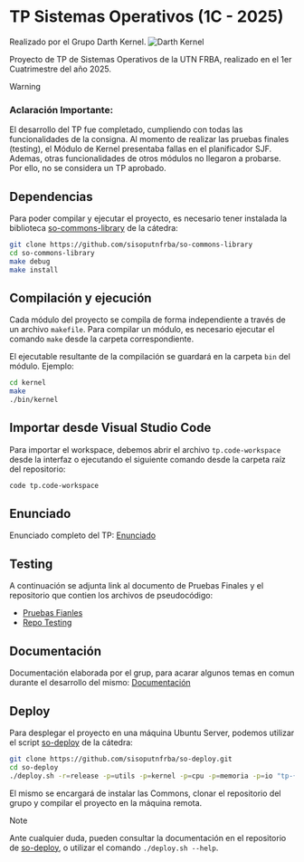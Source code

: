 # TP Sistemas Operativos (1C - 2025)
Realizado por el Grupo Darth Kernel.
![Darth Kernel](https://drive.google.com/file/d/1zse04k85p2ukFdunid4cwAaj6mnSBS76/view?usp=sharing)

Proyecto de TP de Sistemas
Operativos de la UTN FRBA, realizado en el 1er Cuatrimestre del año 2025.

> [!WARNING]
> ### Aclaración Importante:
> El desarrollo del TP fue completado, cumpliendo con todas las funcionalidades de la consigna.
> Al momento de realizar las pruebas finales (testing), el Módulo de Kernel presentaba fallas en el planificador SJF.
> Ademas, otras funcionalidades de otros módulos no llegaron a probarse.
> Por ello, no se considera un TP aprobado.

## Dependencias

Para poder compilar y ejecutar el proyecto, es necesario tener instalada la
biblioteca [so-commons-library] de la cátedra:

```bash
git clone https://github.com/sisoputnfrba/so-commons-library
cd so-commons-library
make debug
make install
```

## Compilación y ejecución

Cada módulo del proyecto se compila de forma independiente a través de un
archivo `makefile`. Para compilar un módulo, es necesario ejecutar el comando
`make` desde la carpeta correspondiente.

El ejecutable resultante de la compilación se guardará en la carpeta `bin` del
módulo. Ejemplo:

```sh
cd kernel
make
./bin/kernel
```

## Importar desde Visual Studio Code

Para importar el workspace, debemos abrir el archivo `tp.code-workspace` desde
la interfaz o ejecutando el siguiente comando desde la carpeta raíz del
repositorio:

```bash
code tp.code-workspace
```

## Enunciado
Enunciado completo del TP:
[Enunciado](https://docs.google.com/document/d/1HC9Zi-kpn8jI_egJGEZe77wUCbSkwSw9Ygqqs7m_-is/edit?tab=t.0)

## Testing
A continuación se adjunta link al documento de Pruebas Finales y el repositorio que contien los archivos de pseudocódigo:

- [Pruebas Fianles](https://docs.google.com/document/d/13XPliZvUBtYjaRfuVUGHWbYX8LBs8s3TDdaDa9MFr_I/edit?tab=t.0)
- [Repo Testing](https://github.com/sisoputnfrba/revenge-of-the-cth-pruebas)

## Documentación
Documentación elaborada por el grup, para acarar algunos temas en comun durante el desarrollo del mismo:
[Documentación](https://docs.google.com/document/d/1e8QvoQteYOtw42_G0_le-rf4aH5IlKBM_JWxaYAEi60/edit?tab=t.0)

## Deploy

Para desplegar el proyecto en una máquina Ubuntu Server, podemos utilizar el
script [so-deploy] de la cátedra:

```bash
git clone https://github.com/sisoputnfrba/so-deploy.git
cd so-deploy
./deploy.sh -r=release -p=utils -p=kernel -p=cpu -p=memoria -p=io "tp-{año}-{cuatri}-{grupo}"
```

El mismo se encargará de instalar las Commons, clonar el repositorio del grupo
y compilar el proyecto en la máquina remota.

> [!NOTE]
> Ante cualquier duda, pueden consultar la documentación en el repositorio de
> [so-deploy], o utilizar el comando `./deploy.sh --help`.

[so-commons-library]: https://github.com/sisoputnfrba/so-commons-library
[so-deploy]: https://github.com/sisoputnfrba/so-deploy
